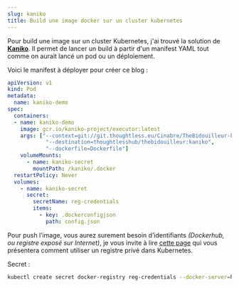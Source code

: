 ```yaml
---
slug: kaniko
title: Build une image docker sur un cluster kubernetes
---
```


Pour build une image sur un cluster Kubernetes, j'ai trouvé la solution de [**Kaniko**](https://github.com/GoogleContainerTools/kaniko).
Il permet de lancer un build à partir d'un manifest YAML tout comme on aurait lancé un pod ou un déploiement.

Voici le manifest à déployer pour créer ce blog :

```yaml
apiVersion: v1
kind: Pod
metadata:
  name: kaniko-demo
spec:
  containers:
  - name: kaniko-demo
    image: gcr.io/kaniko-project/executor:latest
    args: ["--context=git://git.thoughtless.eu/Cinabre/TheBidouilleur-kubernetes",
            "--destination=thoughtlesshub/thebidouilleur:kaniko",
            "--dockerfile=Dockerfile"]
    volumeMounts:
      - name: kaniko-secret
        mountPath: /kaniko/.docker
  restartPolicy: Never
  volumes:
    - name: kaniko-secret
      secret:
        secretName: reg-credentials
        items:
          - key: .dockerconfigjson
            path: config.json
```

Pour push l’image, vous aurez surement besoin d’identifiants *(Dockerhub, ou registre exposé sur Internet)*, je vous invite à lire [cette page](registre-client) qui vous présentera comment utiliser un registre privé dans Kubernetes.

Secret :

```bash
kubectl create secret docker-registry reg-credentials --docker-server=https://index.docker.io/v1/ --docker-username=xx --docker-password=xxxx --docker-email=xx
```
